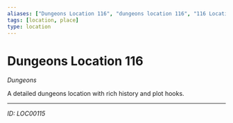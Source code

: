 ```yaml
---
aliases: ["Dungeons Location 116", "dungeons location 116", "116 Location Dungeons"]
tags: [location, place]
type: location
---
```


# Dungeons Location 116

*Dungeons*

A detailed dungeons location with rich history and plot hooks.

---
*ID: LOC00115*